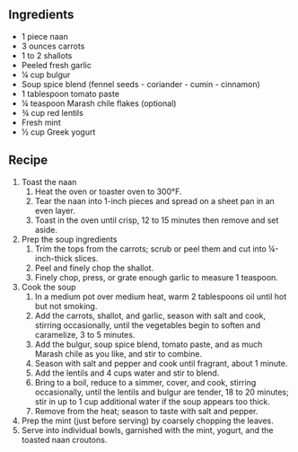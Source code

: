 ## Ingredients ##

* 1 piece naan
* 3 ounces carrots
* 1 to 2 shallots
* Peeled fresh garlic
* ¼ cup bulgur
* Soup spice blend (fennel seeds - coriander - cumin - cinnamon)
* 1 tablespoon tomato paste
* ¼ teaspoon Marash chile flakes (optional)
* ¾ cup red lentils
* Fresh mint
* ½ cup Greek yogurt

## Recipe ##

1. Toast the naan
   1. Heat the oven or toaster oven to 300°F.
   2. Tear the naan into 1-inch pieces and spread on a sheet pan in an even layer. 
   3. Toast in the oven until crisp, 12 to 15 minutes then remove and set aside. 
2. Prep the soup ingredients
   1. Trim the tops from the carrots; scrub or peel them and cut into ¼-inch-thick slices.
   2. Peel and finely chop the shallot.
   3. Finely chop, press, or grate enough garlic to measure 1 teaspoon.
3. Cook the soup
   1. In a medium pot over medium heat, warm 2 tablespoons oil until hot but not smoking. 
   2. Add the carrots, shallot, and garlic, season with salt and cook, stirring occasionally, until the vegetables begin to soften and caramelize, 3 to 5 minutes. 
   3. Add the bulgur, soup spice blend, tomato paste, and as much Marash chile as you like, and stir to combine. 
   4. Season with salt and pepper and cook until fragrant, about 1 minute. 
   5. Add the lentils and 4 cups water and stir to blend. 
   6. Bring to a boil, reduce to a simmer, cover, and cook, stirring occasionally, until the lentils and bulgur are tender, 18 to 20 minutes; stir in up to 1 cup additional water if the soup appears too thick. 
   7. Remove from the heat; season to taste with salt and pepper.
4. Prep the mint (just before serving) by coarsely chopping the leaves.
5. Serve into individual bowls, garnished with the mint, yogurt, and the toasted naan croutons.
